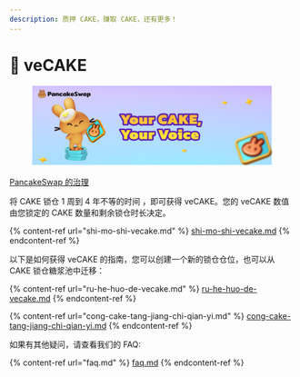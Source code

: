 ```yaml
---
description: 质押 CAKE，赚取 CAKE，还有更多！
---
```


# 🔷 veCAKE

<figure><img src="../../.gitbook/assets/image (244).png" alt=""><figcaption></figcaption></figure>

[PancakeSwap 的治理](https://pancakeswap.finance/voting)



将 CAKE 锁仓 1 周到 4 年不等的时间 ，即可获得 veCAKE。您的 veCAKE 数值由您锁定的 CAKE 数量和剩余锁仓时长决定。

{% content-ref url="shi-mo-shi-vecake.md" %}
[shi-mo-shi-vecake.md](shi-mo-shi-vecake.md)
{% endcontent-ref %}

以下是如何获得 veCAKE 的指南，您可以创建一个新的锁仓仓位，也可以从 CAKE 锁仓糖浆池中迁移：

{% content-ref url="ru-he-huo-de-vecake.md" %}
[ru-he-huo-de-vecake.md](ru-he-huo-de-vecake.md)
{% endcontent-ref %}

{% content-ref url="cong-cake-tang-jiang-chi-qian-yi.md" %}
[cong-cake-tang-jiang-chi-qian-yi.md](cong-cake-tang-jiang-chi-qian-yi.md)
{% endcontent-ref %}

如果有其他疑问，请查看我们的 FAQ:

{% content-ref url="faq.md" %}
[faq.md](faq.md)
{% endcontent-ref %}
